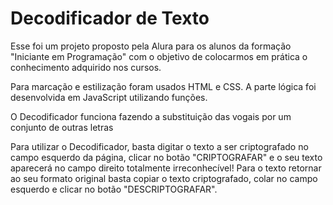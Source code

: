 <h1>Decodificador de Texto</h1>
<p>Esse foi um projeto proposto pela Alura para os alunos da formação "Iniciante em Programação" com o objetivo de colocarmos em prática o conhecimento adquirido nos cursos.</p>
<p>Para marcação e estilização foram usados HTML e CSS. A parte lógica foi desenvolvida em JavaScript utilizando funções.</p>
<p>O Decodificador funciona fazendo a substituição das vogais por um conjunto de outras letras</p>
  
<p> Para utilizar o Decodificador, basta digitar o texto a ser criptografado no campo esquerdo da página, clicar no botão "CRIPTOGRAFAR" e o seu texto aparecerá no campo direito totalmente irreconhecível! Para o texto retornar ao seu formato original basta copiar o texto criptografado, colar no campo esquerdo e clicar no botão "DESCRIPTOGRAFAR".</p>
